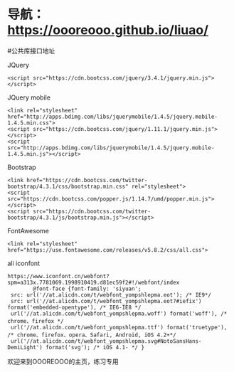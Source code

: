 

# 导航： https://oooreooo.github.io/liuao/




#公共库接口地址


JQuery     


	<script src="https://cdn.bootcss.com/jquery/3.4.1/jquery.min.js"></script>
 	

JQuery mobile


	<link rel="stylesheet" href="http://apps.bdimg.com/libs/jquerymobile/1.4.5/jquery.mobile-1.4.5.min.css">
	<script src="https://cdn.bootcss.com/jquery/1.11.1/jquery.min.js"></script>
	<script src="http://apps.bdimg.com/libs/jquerymobile/1.4.5/jquery.mobile-1.4.5.min.js"></script>

Bootstrap


	<link href="https://cdn.bootcss.com/twitter-bootstrap/4.3.1/css/bootstrap.min.css" rel="stylesheet">
	<script src="https://cdn.bootcss.com/popper.js/1.14.7/umd/popper.min.js"></script>
	<script src="https://cdn.bootcss.com/twitter-bootstrap/4.3.1/js/bootstrap.min.js"></script>

FontAwesome


	<link rel="stylesheet" href="https://use.fontawesome.com/releases/v5.8.2/css/all.css">

ali iconfont


	https://www.iconfont.cn/webfont?spm=a313x.7781069.1998910419.d81ec59f2#!/webfont/index
	        @font-face {font-family: 'siyuan';
 	 src: url('//at.alicdn.com/t/webfont_yompshlepma.eot'); /* IE9*/
 	 src: url('//at.alicdn.com/t/webfont_yompshlepma.eot?#iefix') format('embedded-opentype'), /* IE6-IE8 */
 	 url('//at.alicdn.com/t/webfont_yompshlepma.woff') format('woff'), /* chrome、firefox */
 	 url('//at.alicdn.com/t/webfont_yompshlepma.ttf') format('truetype'), /* chrome、firefox、opera、Safari, Android, iOS 4.2+*/
 	 url('//at.alicdn.com/t/webfont_yompshlepma.svg#NotoSansHans-DemiLight') format('svg'); /* iOS 4.1- */ }
欢迎来到OOOREOOO的主页，练习专用
